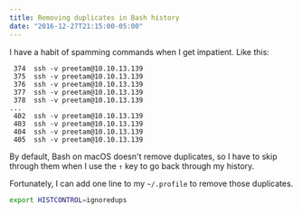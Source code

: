 ```yaml
---
title: Removing duplicates in Bash history
date: "2016-12-27T21:15:00-05:00"
---
```


I have a habit of spamming commands when I get impatient. Like this:

```
 374  ssh -v preetam@10.10.13.139
 375  ssh -v preetam@10.10.13.139
 376  ssh -v preetam@10.10.13.139
 377  ssh -v preetam@10.10.13.139
 378  ssh -v preetam@10.10.13.139
...
 402  ssh -v preetam@10.10.13.139
 403  ssh -v preetam@10.10.13.139
 404  ssh -v preetam@10.10.13.139
 405  ssh -v preetam@10.10.13.139
```

By default, Bash on macOS doesn't remove duplicates, so I have to skip
through them when I use the `↑` key to go back through my history.

Fortunately, I can add one line to my `~/.profile` to remove those duplicates.

```bash
export HISTCONTROL=ignoredups
```
